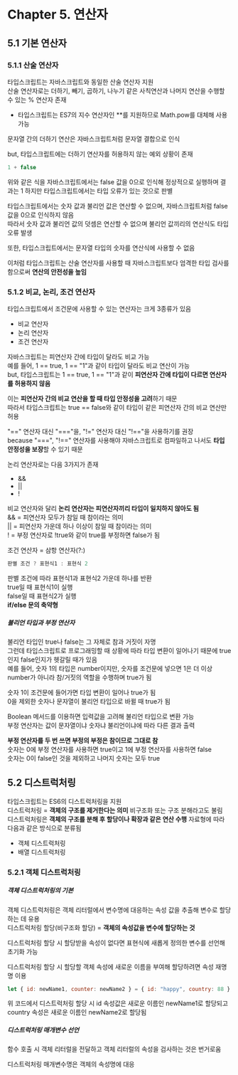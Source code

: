 # Chapter 5. 연산자

## 5.1 기본 연산자

### 5.1.1 산술 연산자

타입스크립트는 자바스크립트와 동일한 산술 연산자 지원  
산술 연산자로는 더하기, 빼기, 곱하기, 나누기 같은 사칙연산과 나머지 연산을 수행할 수 있는 % 연산자 존재  
+ 타입스크립트는 ES7의 지수 연산자인 **를 지원하므로 Math.pow를 대체해 사용 가능

문자열 간의 더하기 연산은 자바스크립트처럼 문자열 결합으로 인식

but, 타입스크립트에는 더하기 연산자를 허용하지 않는 예외 상황이 존재

```javascript
1 + false
```

위와 같은 식을 자바스크립트에서는 false 값을 0으로 인식해 정상적으로 실행하며 결과는 1 
하지만 타입스크립트에서는 타입 오류가 있는 것으로 판별

타입스크립트에서는 숫자 값과 불리언 값은 연산할 수 없으며, 자바스크립트처럼 false 값을 0으로 인식하지 않음  
따라서 숫자 값과 불리언 값의 덧셈은 연산할 수 없으며 불리언 값끼리의 연산식도 타입 오류 발생

또한, 타입스크립트에서는 문자열 타입의 숫자를 연산식에 사용할 수 없음

이처럼 타입스크립트는 산술 연산자를 사용할 때 자바스크립트보다 엄격한 타입 검사를 함으로써 **연산의 안전성을 높임**

### 5.1.2 비교, 논리, 조건 연산자

타입스크립트에서 조건문에 사용할 수 있는 연산자는 크게 3종류가 있음
- 비교 연산자
- 논리 연산자
- 조건 연산자

자바스크립트는 피연산자 간에 타입이 달라도 비교 가능  
예를 들어, 1 == true, 1 == "1"과 같이 타입이 달라도 비교 연산이 가능  
but, 타입스크립트는 1 == true, 1 == "1"과 같이 **피연산자 간에 타입이 다르면 연산자를 허용하지 않음**

이는 **피연산자 간의 비교 연산을 할 때 타입 안정성을 고려**하기 때문  
따라서 타입스크립트는 true == false와 같이 타입이 같은 피연산자 간의 비교 연산만 허용

"==" 연산자 대신 "==="을, "!=" 연산자 대신 "!=="을 사용하기를 권장  
because "===", "!==" 연산자를 사용해야 자바스크립트로 컴파일하고 나서도 **타입 안정성을 보장**할 수 있기 때문

논리 연산자로는 다음 3가지가 존재
- &&
- ||
- !

비교 연산자와 달리 **논리 연산자는 피연산자끼리 타입이 일치하지 않아도 됨**  
&& = 피연산자 모두가 참일 때 참이라는 의미  
|| = 피연산자 가운데 하나 이상이 참일 때 참이라는 의미  
! = 부정 연산자로 !true와 같이 true를 부정하면 false가 됨

조건 연산자 = 삼항 연산자(?:)

```javascript
판별 조건 ? 표현식1 : 표현식 2
```

판별 조건에 따라 표현식1과 표현식2 가운데 하나를 반환  
true일 때 표현식1이 실행  
false일 때 표현식2가 실행  
**if/else 문의 축약형**

##### 불리언 타입과 부정 연산자

불리언 타입인 true나 false는 그 자체로 참과 거짓이 자명  
그런데 타입스크립트로 프로그래밍할 때 상황에 따라 타입 변환이 일어나기 때문에 true인지 false인지가 헷갈릴 때가 있음  
예를 들어, 숫자 1의 타입은 number이지만, 숫자를 조건문에 넣으면 1은 더 이상 number가 아니라 참/거짓의 역할을 수행하며 true가 됨

숫자 1이 조건문에 들어가면 타입 변환이 일어나 true가 됨  
0을 제외한 숫자나 문자열이 불리언 타입으로 바뀔 때 true가 됨

Boolean 메서드를 이용하면 입력값을 고려해 불리언 타입으로 변환 가능  
부정 연산자는 값이 문자열이냐 숫자냐 불리언이냐에 따라 다른 결과 출력

**부정 연산자를 두 번 쓰면 부정의 부정은 참이므로 그대로 참**  
숫자는 0에 부정 연산자를 사용하면 true이고 1에 부정 연산자를 사용하면 false  
숫자는 0이 false인 것을 제외하고 나머지 숫자는 모두 true

## 5.2 디스트럭처링

타입스크립트는 ES6의 디스트럭처링을 지원  
디스트럭처링 = **객체의 구조를 제거한다는 의미**
비구조화 또는 구조 분해라고도 불림  
디스트럭처링은 **객체의 구조를 분해 후 할당이나 확장과 같은 연산 수행**
자료형에 따라 다음과 같은 방식으로 분류됨
- 객체 디스트럭처링
- 배열 디스트럭처링

### 5.2.1 객체 디스트럭처링

##### 객체 디스트럭처링의 기본

객체 디스트럭처링은 객체 리터럴에서 변수명에 대응하는 속성 값을 추출해 변수로 할당하는 데 유용  
디스트럭처링 할당(비구조화 할당) = **객체의 속성값을 변수에 할당하는 것**

디스트럭처링 할당 시 할당받을 속성이 없다면 표현식에 새롭게 정의한 변수를 선언해 초기화 가능

디스트럭처링 할당 시 할당할 객체 속성에 새로운 이름을 부여해 할당하려면 속성 재명명 이용

```javascript
let { id: newName1, counter: newName2 } = { id: "happy", country: 88 };
```

위 코드에서 디스트럭처링 할당 시 id 속성값은 새로운 이름인 newName1로 할당되고 country 속성은 새로운 이름인 newName2로 할당됨

##### 디스트럭처링 매개변수 선언

함수 호출 시 객체 리터럴을 전달하고 객체 리터럴의 속성을 검사하는 것은 번거로움

디스트럭처링 매개변수명은 객체의 속성명에 대응
